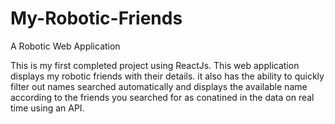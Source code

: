 # My-Robotic-Friends
A Robotic Web Application


This is my first completed project  using ReactJs. This web application displays my robotic friends with their details. it also has the ability to quickly filter out names searched automatically and displays the available name according to the friends you searched for as conatined in the data on real time using an API.
